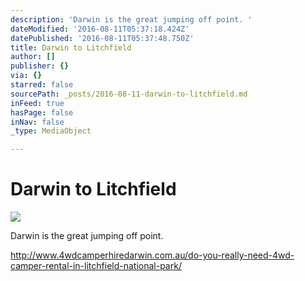 ```yaml
---
description: 'Darwin is the great jumping off point. '
dateModified: '2016-08-11T05:37:18.424Z'
datePublished: '2016-08-11T05:37:48.750Z'
title: Darwin to Litchfield
author: []
publisher: {}
via: {}
starred: false
sourcePath: _posts/2016-08-11-darwin-to-litchfield.md
inFeed: true
hasPage: false
inNav: false
_type: MediaObject

---
```

# Darwin to Litchfield
![](https://the-grid-user-content.s3-us-west-2.amazonaws.com/9c808cfd-6979-4b2c-850d-85b386250558.jpg)

Darwin is the great jumping off point. 

http://www.4wdcamperhiredarwin.com.au/do-you-really-need-4wd-camper-rental-in-litchfield-national-park/